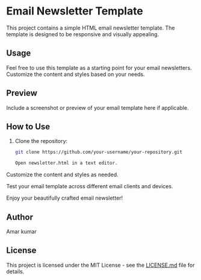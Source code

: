# Email Newsletter Template

This project contains a simple HTML email newsletter template. The template is designed to be responsive and visually appealing.

## Usage

Feel free to use this template as a starting point for your email newsletters. Customize the content and styles based on your needs.

## Preview

Include a screenshot or preview of your email template here if applicable.

## How to Use

1. Clone the repository:

   ```bash
   git clone https://github.com/your-username/your-repository.git

   Open newsletter.html in a text editor.

Customize the content and styles as needed.

Test your email template across different email clients and devices.

Enjoy your beautifully crafted email newsletter!

## Author

Amar kumar

## License

This project is licensed under the MIT License - see the [LICENSE.md](LICENSE.md) file for details.
